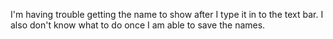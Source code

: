 I'm having trouble getting the name to show after I type it in to the text bar. I also don't know what to do once I am able to save the names.
